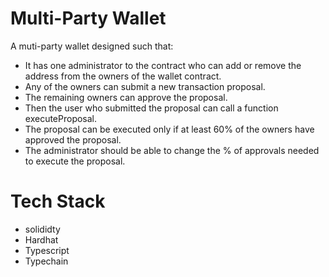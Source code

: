 # Multi-Party Wallet
A muti-party wallet designed such that:
- It has one administrator to the contract who can add or remove the address from the owners of the wallet contract.
- Any of the owners can submit a new transaction proposal.
- The remaining owners can approve the proposal.
- Then the user who submitted the proposal can call a function executeProposal.
- The proposal can be executed only if at least 60% of the owners have approved the proposal.
- The administrator should be able to change the % of approvals needed to execute the proposal.

# Tech Stack
- solididty
- Hardhat
- Typescript
- Typechain
